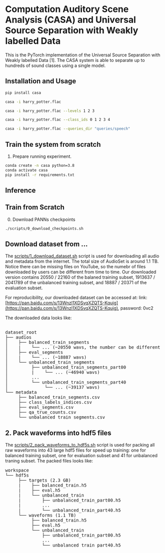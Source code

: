# Computation Auditory Scene Analysis (CASA) and Universal Source Separation with Weakly labelled Data

This is the PyTorch implementation of the Universal Source Separation with Weakly labelled Data [1]. The CASA system is able to separate up to hundreds of sound classes using a single model. 

## Installation and Usage
```bash
pip install casa
```

```bash
casa -i harry_potter.flac
```

```bash
casa -i harry_potter.flac --levels 1 2 3
```

```bash
casa -i harry_potter.flac --class_ids 0 1 2 3 4
```

```bash
casa -i harry_potter.flac --queries_dir "queries/speech"
```

## Train the system from scratch

1. Prepare running experiment.

```bash
conda create -n casa python=3.8
conda activate casa
pip install -r requirements.txt
```

## Inference


## Train from Scratch

0. Download PANNs checkpoints



```bash
./scripts/0_download_checkpoints.sh
```

## Download dataset from ...

The [scripts/1_download_dataset.sh](scripts/1_download_dataset.sh) script is used for downloading all audio and metadata from the internet. The total size of AudioSet is around 1.1 TB. Notice there can be missing files on YouTube, so the numebr of files downloaded by users can be different from time to time. Our downloaded version contains 20550 / 22160 of the balaned training subset, 1913637 / 2041789 of the unbalanced training subset, and 18887 / 20371 of the evaluation subset. 

For reproducibility, our downloaded dataset can be accessed at: link: [https://pan.baidu.com/s/13WnzI1XDSvqXZQTS-Kqujg](https://pan.baidu.com/s/13WnzI1XDSvqXZQTS-Kqujg), password: 0vc2

The downloaded data looks like:

<pre>

dataset_root
├── audios
│    ├── balanced_train_segments
│    |    └── ... (~20550 wavs, the number can be different from time to time)
│    ├── eval_segments
│    |    └── ... (~18887 wavs)
│    └── unbalanced_train_segments
│         ├── unbalanced_train_segments_part00
│         |    └── ... (~46940 wavs)
│         ...
│         └── unbalanced_train_segments_part40
│              └── ... (~39137 wavs)
└── metadata
     ├── balanced_train_segments.csv
     ├── class_labels_indices.csv
     ├── eval_segments.csv
     ├── qa_true_counts.csv
     └── unbalanced_train_segments.csv
</pre>

## 2. Pack waveforms into hdf5 files
The [scripts/2_pack_waveforms_to_hdf5s.sh](scripts/2_pack_waveforms_to_hdf5s.sh) script is used for packing all raw waveforms into 43 large hdf5 files for speed up training: one for balanced training subset, one for evaluation subset and 41 for unbalanced traning subset. The packed files looks like:

<pre>
workspace
└── hdf5s
     ├── targets (2.3 GB)
     |    ├── balanced_train.h5
     |    ├── eval.h5
     |    └── unbalanced_train
     |        ├── unbalanced_train_part00.h5
     |        ...
     |        └── unbalanced_train_part40.h5
     └── waveforms (1.1 TB)
          ├── balanced_train.h5
          ├── eval.h5
          └── unbalanced_train
              ├── unbalanced_train_part00.h5
              ...
              └── unbalanced_train_part40.h5
</pre>

